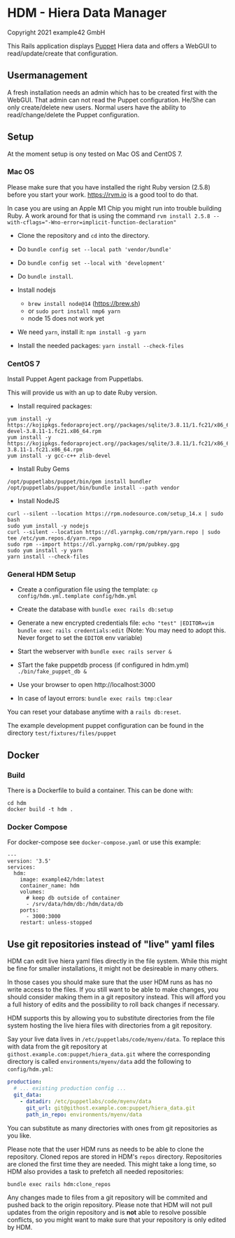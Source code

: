 # HDM - Hiera Data Manager

Copyright 2021 example42 GmbH

This Rails application displays [Puppet](https://github.com/puppetlabs/puppet) Hiera data and offers a WebGUI to read/update/create that configuration.

## Usermanagement

A fresh installation needs an admin which has to be created first with the WebGUI. That admin can not read the Puppet configuration. He/She can only create/delete new users. Normal users have the ability to read/change/delete the Puppet configuration.

## Setup

At the moment setup is ony tested on Mac OS and CentOS 7.

### Mac OS

Please make sure that you have installed the right Ruby version (2.5.8) before you start your work. https://rvm.io is a good tool to do that.

In case you are using an Apple M1 Chip you might run into trouble building
Ruby. A work around for that is using the command `rvm install 2.5.8 --with-cflags="-Wno-error=implicit-function-declaration"`

- Clone the repository and `cd` into the directory.
- Do `bundle config set --local path 'vendor/bundle'`
- Do `bundle config set --local with 'development'`
- Do `bundle install`.
- Install nodejs
  - `brew install node@14` (https://brew.sh)
  - or `sudo port install nmp6 yarn`
  - node 15 does not work yet
- We need `yarn`, install it: `npm install -g yarn`

- Install the needed packages: `yarn install --check-files`

### CentOS 7

Install Puppet Agent package from Puppetlabs.

This will provide us with an up to date Ruby version.

- Install required packages:

```
yum install -y https://kojipkgs.fedoraproject.org//packages/sqlite/3.8.11/1.fc21/x86_64/sqlite-devel-3.8.11-1.fc21.x86_64.rpm
yum install -y https://kojipkgs.fedoraproject.org//packages/sqlite/3.8.11/1.fc21/x86_64/sqlite-3.8.11-1.fc21.x86_64.rpm
yum install -y gcc-c++ zlib-devel
```

- Install Ruby Gems

```
/opt/puppetlabs/puppet/bin/gem install bundler
/opt/puppetlabs/puppet/bin/bundle install --path vendor
```

- Install NodeJS

```
curl --silent --location https://rpm.nodesource.com/setup_14.x | sudo bash
sudo yum install -y nodejs
curl --silent --location https://dl.yarnpkg.com/rpm/yarn.repo | sudo tee /etc/yum.repos.d/yarn.repo
sudo rpm --import https://dl.yarnpkg.com/rpm/pubkey.gpg
sudo yum install -y yarn
yarn install --check-files
```

### General HDM Setup

- Create a configuration file using the template: `cp config/hdm.yml.template config/hdm.yml`
- Create the database with `bundle exec rails db:setup`
- Generate a new encrypted credentials file: `echo "test" |EDITOR=vim bundle exec rails credentials:edit` (Note: You may need to adopt this. Never forget to set  the `EDITOR` env variable)
- Start the webserver with `bundle exec rails server &`
- STart the fake puppetdb process (if configured in hdm.yml) `./bin/fake_puppet_db &`
- Use your browser to open http://localhost:3000

- In case of layout errors: `bundle exec rails tmp:clear`

You can reset your database anytime with a `rails db:reset`.

The example development puppet configuration can be found in the directory
`test/fixtures/files/puppet`

## Docker

### Build

There is a Dockerfile to build a container. This can be done with:

    cd hdm
    docker build -t hdm .

### Docker Compose

For docker-compose see `docker-compose.yaml` or use this example:

    ---
    version: '3.5'
    services:
      hdm:
        image: example42/hdm:latest
        container_name: hdm
        volumes:
          # keep db outside of container
          - /srv/data/hdm/db:/hdm/data/db
        ports:
          - 3000:3000
        restart: unless-stopped

## Use git repositories instead of "live" yaml files

HDM can edit live hiera yaml files directly in the file system. While this might
be fine for smaller installations, it might not be desireable in many others.

In those cases you should make sure that the user HDM runs as has no write
access to the files. If you still want to be able to make changes, you should
consider making them in a git repository instead. This will afford you a full
history of edits and the possibility to roll back changes if necessary.

HDM supports this by allowing you to substitute directories from the file system
hosting the live hiera files with directories from a git repository.

Say your live data lives in `/etc/puppetlabs/code/myenv/data`. To replace this
with data from the git repository at `githost.example.com:puppet/hiera_data.git`
where the corresponding directory is called `environments/myenv/data` add the
following to `config/hdm.yml`:

```yaml
production:
  # ... existing production config ...
  git_data:
    - datadir: /etc/puppetlabs/code/myenv/data
      git_url: git@githost.example.com:puppet/hiera_data.git
      path_in_repo: environments/myenv/data
```

You can substitute as many directories with ones from git repositories as you
like.

Please note that the user HDM runs as needs to be able to clone the repository.
Cloned repos are stored in HDM's `repos` directory. Repositories are cloned
the first time they are needed. This might take a long time, so HDM also
provides a task to prefetch all needed repositories:

```sh
bundle exec rails hdm:clone_repos
```

Any changes made to files from a git repository will be commited and pushed back
to the origin repository. Please note that HDM will not pull updates from the
origin repository and is **not** able to resolve possible conflicts, so you might
want to make sure that your repository is only edited by HDM.

